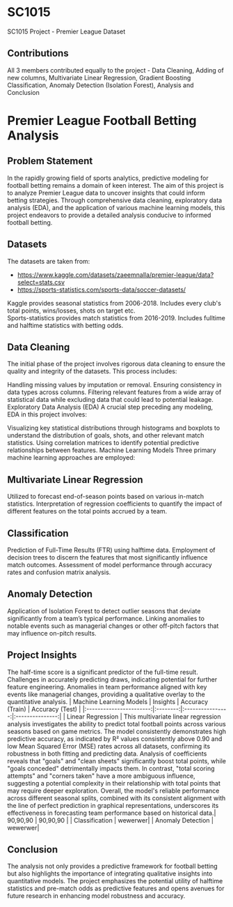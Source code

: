 # SC1015 
SC1015 Project - Premier League Dataset

## Contributions
All 3 members contributed equally to the project - Data Cleaning, Adding of new columns, Multivariate Linear Regression, Gradient Boosting Classification, Anomaly Detection (Isolation Forest), Analysis and Conclusion


# Premier League Football Betting Analysis

## Problem Statement
In the rapidly growing field of sports analytics, predictive modeling for football betting remains a domain of keen interest. The aim of this project is to analyze Premier League data to uncover insights that could inform betting strategies. Through comprehensive data cleaning, exploratory data analysis (EDA), and the application of various machine learning models, this project endeavors to provide a detailed analysis conducive to informed football betting.

## Datasets
The datasets are taken from: 
- https://www.kaggle.com/datasets/zaeemnalla/premier-league/data?select=stats.csv
- https://sports-statistics.com/sports-data/soccer-datasets/

Kaggle provides seasonal statistics from 2006-2018. Includes every club's total points, wins/losses, shots on target etc. <br>
Sports-statistics provides match statistics from 2016-2019. Includes fulltime and halftime statistics with betting odds.

## Data Cleaning
The initial phase of the project involves rigorous data cleaning to ensure the quality and integrity of the datasets. This process includes:

Handling missing values by imputation or removal.
Ensuring consistency in data types across columns.
Filtering relevant features from a wide array of statistical data while excluding data that could lead to potential leakage.
Exploratory Data Analysis (EDA)
A crucial step preceding any modeling, EDA in this project involves:

Visualizing key statistical distributions through histograms and boxplots to understand the distribution of goals, shots, and other relevant match statistics.
Using correlation matrices to identify potential predictive relationships between features.
Machine Learning Models
Three primary machine learning approaches are employed:

## Multivariate Linear Regression
Utilized to forecast end-of-season points based on various in-match statistics.
Interpretation of regression coefficients to quantify the impact of different features on the total points accrued by a team.

## Classification
Prediction of Full-Time Results (FTR) using halftime data.
Employment of decision trees to discern the features that most significantly influence match outcomes.
Assessment of model performance through accuracy rates and confusion matrix analysis.

## Anomaly Detection
Application of Isolation Forest to detect outlier seasons that deviate significantly from a team’s typical performance.
Linking anomalies to notable events such as managerial changes or other off-pitch factors that may influence on-pitch results.

## Project Insights
The half-time score is a significant predictor of the full-time result.
Challenges in accurately predicting draws, indicating potential for further feature engineering.
Anomalies in team performance aligned with key events like managerial changes, providing a qualitative overlay to the quantitative analysis.
| Machine Learning Models | Insights | Accuracy (Train) | Accuracy (Test) |
|:-----------------------:|:--------:|:----------------:|:---------------:|
| Linear Regression | This multivariate linear regression analysis investigates the ability to predict total football points across various seasons based on game metrics. The model consistently demonstrates high predictive accuracy, as indicated by R² values consistently above 0.90 and low Mean Squared Error (MSE) rates across all datasets, confirming its robustness in both fitting and predicting data. Analysis of coefficients reveals that "goals" and "clean sheets" significantly boost total points, while "goals conceded" detrimentally impacts them. In contrast, "total scoring attempts" and "corners taken" have a more ambiguous influence, suggesting a potential complexity in their relationship with total points that may require deeper exploration. Overall, the model's reliable performance across different seasonal splits, combined with its consistent alignment with the line of perfect prediction in graphical representations, underscores its effectiveness in forecasting team performance based on historical data.| 90,90,90 | 90,90,90 |
| Classification | wewerwer|
| Anomaly Detection | wewerwer|


## Conclusion
The analysis not only provides a predictive framework for football betting but also highlights the importance of integrating qualitative insights into quantitative models. The project emphasizes the potential utility of halftime statistics and pre-match odds as predictive features and opens avenues for future research in enhancing model robustness and accuracy.
